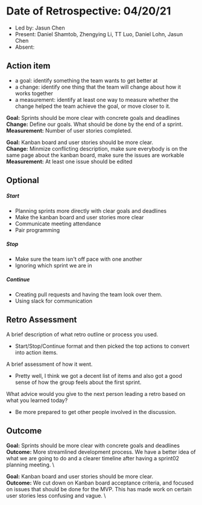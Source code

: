 # Date of Retrospective: 04/20/21

* Led by: Jasun Chen
* Present: Daniel Shamtob, Zhengying Li, TT Luo, Daniel Lohn, Jasun Chen 
* Absent: 


## Action item

* a goal: identify something the team wants to get better at
* a change: identify one thing that the team will change about how it works together
* a measurement: identify at least one way to measure whether the change helped the team achieve the goal, or move closer to it.

**Goal:** Sprints should be more clear with concrete goals and deadlines \
**Change:**  Define our goals. What should be done by the end of a sprint.\
**Measurement:**  Number of user stories completed. 


**Goal:**  Kanban board and user stories should be more clear. \
**Change:** Minmize conflicting description, make sure everybody is on the same page about the kanban board, make sure the issues are workable \
**Measurement:**  At least one issue should be edited 

## Optional

##### Start
- Planning sprints more directly with clear goals and deadlines 
- Make the kanban board and user stories more clear 
- Communicate meeting attendance
- Pair programming 


##### Stop
- Make sure the team isn't off pace with one another 
- Ignoring which sprint we are in  


##### Continue 
- Creating pull requests and having the team look over them. 
- Using slack for communication  


## Retro Assessment
A brief description of what retro outline or process you used.
- Start/Stop/Continue format and then picked the top actions to convert into action items. 

A brief assessment of how it went.
- Pretty well, I think we got a decent list of items and also got a good sense of how the group feels about the first sprint. 

What advice would you give to the next person leading a retro
  based on what you learned today?
- Be more prepared to get other people involved in the discussion.


## Outcome
**Goal:** Sprints should be more clear with concrete goals and deadlines \
**Outcome:** More streamlined development process. We have a better idea of what we are going to do and a clearer timeline after having a sprint02 planning meeting. \

**Goal:**  Kanban board and user stories should be more clear. \
**Outcome:** We cut down on Kanban board acceptance criteria, and focused on issues that should be done for the MVP. This has made work on certain user stories less confusing and vague. \
